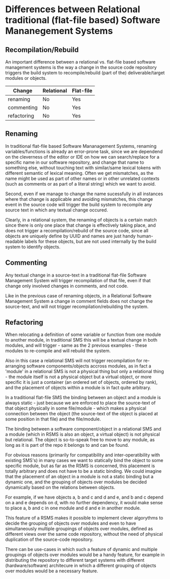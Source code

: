 # Differences between Relational traditional (flat-file based) Software Mananegement Systems

## Recompilation/Rebuild

An important difference between a relational vs. flat-file based software management systems is the way a change in the source code repository triggers the build system to recompile/rebuild (part of the) deliverable/target modules or objects.

| Change   | Relational  | Flat-file |
---------- | ----------- | --------- |
| renaming | No          | Yes       |
| commenting | No        | Yes       |
| refactoring | No       | Yes       |


## Renaming

In traditional flat-file based Software Mananagement Systems, renaming variables/functions is already an error-prone task, since we are dependend on the cleverness of the editor or IDE on how we can search/replace for a specific name in our software repository, and change that name to something else, without touching text with similar/same lexical tokens with different semantic of lexical meaning. Often we get mismatches, as the name might be used as part of other names or in other unrelated contexts (such as comments or as part of a literal string) which we want to avoid.

Second, even if we manage to change the name sucessfully in all instances where that change is applicable and avoiding mismatches, this change event in the source code will trigger the build system to recompile any source text in which any textual change occured.

Clearly, in a relational system, the renaming of objects is a certain match since there is only one place that change is effectively taking place, and does not trigger a recompilation/rebuild of the source code, since all objects are uniquely define by UUID and names are just handy human-readable labels for these objects, but are not used internally by the build system to identify objects.

## Commenting

Any textual change in a source-text in a traditional flat-file Software Management System will trigger recompilation of that file, even if that change only involved changes in comments, and not code.

Like in the previous case of renaming objects, in a Relational Software Management System a change in comment fields does not change the source-text, and will not trigger recompilation/rebuilding the system.

## Refactoring

When relocating a definition of some variable or function from one module to another module, in traditional SMS this will be a textual change in both modules, and will trigger - same as the 2 previous examples - these modules to re-compile and will rebuild the system.

Also in this case a relational SMS will not trigger recompilation for re-arranging software components/objects accross modules, as in fact a 'module' in a relational SMS is not a physical thing but only a relational thing - the module itself is not a physical object but a virtual object, or more specific it is just a container (an ordered set of objects, ordered by rank), and the placement of objects within a module is in fact quite arbitrary.

In a traditional flat-file SMS the binding between an object and a module is always static - just because we are enforced to place the source-text of that object physically in some file/module - which makes a physical connection between the object (the source-text of the object is placed at some position in that file) and the file/module.

The binding between a software component/object in a relational SMS and a module (which in RSMS is also an object, a virtual object) is not physical but relational. The object is so-to-speak free to move to any module, as long as it is part of the repo it belongs to and can be found.

For obvious reasons (primarily for compatibility and inter-operatibility with existing SMS's) in many cases we want to statically bind the object to some specific module, but as far as the RSMS is concerned, this placement is totally arbitrary and does not have to be a static binding.  We could imagine that the placement of an object in a module is not a static binding but a dynamic one, and the grouping of objects over modules be decided dynamically based on the relations between objects.

For example, if we have objects a, b and c and d and e, and b and c depend on a and e depends on d, with no further dependency, it would make sense to place a, b and c in one module and d and e in another module.

This feature of a RSMS makes it possible to implement clever algorythms to decide the grouping of objects over modules and even to have simultaneously multiple groupings of objects over modules, defined as different views over the same code repository, without the need of physical duplication of the source-code repository.

There can be use-cases in which such a feature of dynamic and multiple groupings of objects over modules would be a handy feature, for example in distributing the repository to different target systems with different (hardware/software) architecure in which a different grouping of objects over modules would be a necessary feature.




